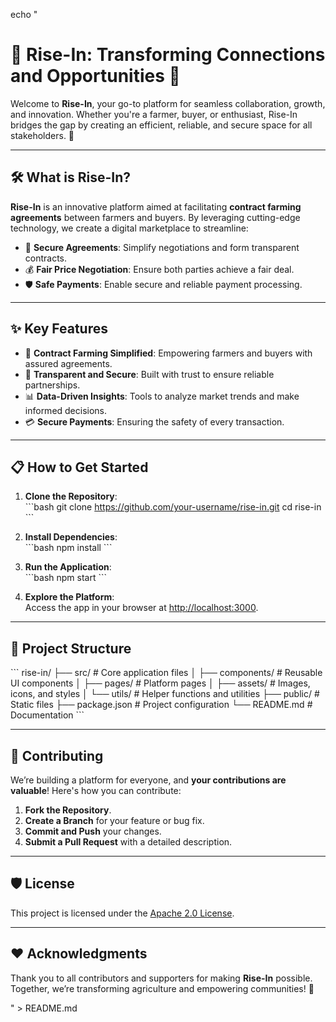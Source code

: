 echo "
# 🌟 Rise-In: Transforming Connections and Opportunities 🌟

Welcome to **Rise-In**, your go-to platform for seamless collaboration, growth, and innovation. Whether you're a farmer, buyer, or enthusiast, Rise-In bridges the gap by creating an efficient, reliable, and secure space for all stakeholders. 🚀  

---

## 🛠 What is Rise-In?

**Rise-In** is an innovative platform aimed at facilitating **contract farming agreements** between farmers and buyers. By leveraging cutting-edge technology, we create a digital marketplace to streamline:  
- 🤝 **Secure Agreements**: Simplify negotiations and form transparent contracts.  
- 💰 **Fair Price Negotiation**: Ensure both parties achieve a fair deal.  
- 🛡️ **Safe Payments**: Enable secure and reliable payment processing.

---

## ✨ Key Features

- 🌾 **Contract Farming Simplified**: Empowering farmers and buyers with assured agreements.  
- 🔐 **Transparent and Secure**: Built with trust to ensure reliable partnerships.  
- 📊 **Data-Driven Insights**: Tools to analyze market trends and make informed decisions.  
- 💳 **Secure Payments**: Ensuring the safety of every transaction.  

---

## 📋 How to Get Started

1. **Clone the Repository**:  
   \`\`\`bash
   git clone https://github.com/your-username/rise-in.git
   cd rise-in
   \`\`\`

2. **Install Dependencies**:  
   \`\`\`bash
   npm install
   \`\`\`

3. **Run the Application**:  
   \`\`\`bash
   npm start
   \`\`\`

4. **Explore the Platform**:  
   Access the app in your browser at [http://localhost:3000](http://localhost:3000).

---

## 📂 Project Structure

\`\`\`
rise-in/
├── src/              # Core application files
│   ├── components/   # Reusable UI components
│   ├── pages/        # Platform pages
│   ├── assets/       # Images, icons, and styles
│   └── utils/        # Helper functions and utilities
├── public/           # Static files
├── package.json      # Project configuration
└── README.md         # Documentation
\`\`\`

---

## 🤝 Contributing

We’re building a platform for everyone, and **your contributions are valuable**! Here's how you can contribute:  
1. **Fork the Repository**.  
2. **Create a Branch** for your feature or bug fix.  
3. **Commit and Push** your changes.  
4. **Submit a Pull Request** with a detailed description.

---

## 🛡️ License

This project is licensed under the [Apache 2.0 License](LICENSE).

---

## ❤️ Acknowledgments

Thank you to all contributors and supporters for making **Rise-In** possible. Together, we’re transforming agriculture and empowering communities! 🌟  

" > README.md
